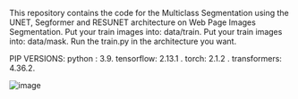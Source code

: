 This repository contains the code for the Multiclass Segmentation using the UNET, Segformer and RESUNET architecture on Web Page Images Segmentation.
Put your train images into: data/train.
Put your train images into: data/mask.
Run the train.py in the architecture you want.


PIP VERSIONS:
python : 3.9.
tensorflow: 2.13.1 .
torch: 2.1.2  .
transformers: 4.36.2.

![image](https://github.com/berkayozdemir/unet-resunet-segformer/assets/25156705/94273e52-dc80-4fa8-8e21-779f0eadc781)

